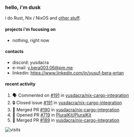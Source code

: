 ### hello, i'm dusk

i do Rust, Nix / NixOS and [other stuff](https://gaze.systems/about/).

#### projects i'm focusing on

- nothing, right now

#### contacts

- discord: yusdacra
- e-mail: y.bera003.06@pm.me
- linkedin: https://www.linkedin.com/in/yusuf-bera-ertan

#### recent activity

<!--START_SECTION:activity-->
1. 🗣 Commented on [#191](https://github.com/yusdacra/nix-cargo-integration/issues/191#issuecomment-2576776761) in [yusdacra/nix-cargo-integration](https://github.com/yusdacra/nix-cargo-integration)
2. 🔒 Closed issue [#191](https://github.com/yusdacra/nix-cargo-integration/issues/191) in [yusdacra/nix-cargo-integration](https://github.com/yusdacra/nix-cargo-integration)
3. 🎉 Merged PR [#190](https://github.com/yusdacra/nix-cargo-integration/pull/190) in [yusdacra/nix-cargo-integration](https://github.com/yusdacra/nix-cargo-integration)
4. 💪 Opened PR [#719](https://github.com/PluralKit/PluralKit/pull/719) in [PluralKit/PluralKit](https://github.com/PluralKit/PluralKit)
5. 🎉 Merged PR [#189](https://github.com/yusdacra/nix-cargo-integration/pull/189) in [yusdacra/nix-cargo-integration](https://github.com/yusdacra/nix-cargo-integration)
<!--END_SECTION:activity-->



![visits](https://count.getloli.com/@yusdacragithub?name=yusdacragithub&theme=booru-lewd&padding=5&offset=0&align=center&scale=1&pixelated=1&darkmode=0)
